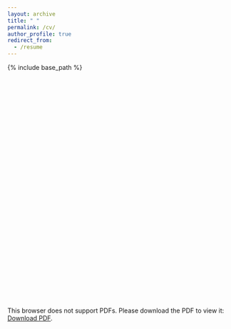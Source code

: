```yaml
---
layout: archive
title: " "
permalink: /cv/
author_profile: true
redirect_from:
  - /resume
---
```

{% include base_path %}

<object data="https://kristinarapuano.github.io/files/Rapuano_CV_November2020.pdf" type="application/pdf" width="600" height="500">
    <embed src="https://kristinarapuano.github.io/files/Rapuano_CV_November2020.pdf" width="600px" height="500px" />
        <p>This browser does not support PDFs. Please download the PDF to view it: 
        <a href="https://kristinarapuano.github.io/files/Rapuano_CV_November2020.pdf">Download PDF</a>.</p>
    </embed></object>
